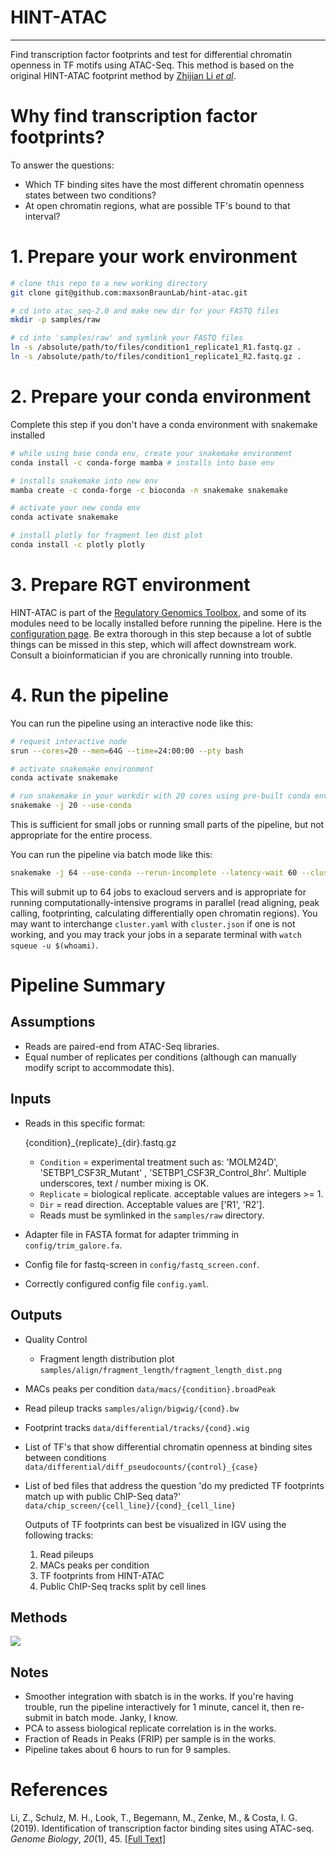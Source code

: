 # HINT-ATAC

---

Find transcription factor footprints and test for differential chromatin openness in TF motifs using ATAC-Seq. This method is based on the original HINT-ATAC footprint method by [Zhijian Li _et al_](https://genomebiology.biomedcentral.com/articles/10.1186/s13059-019-1642-2). 

# Why find transcription factor footprints?

To answer the questions:

* Which TF binding sites have the most different chromatin openness states between two conditions?
* At open chromatin regions, what are possible TF's bound to that interval? 

# 1. Prepare your work environment

```bash
# clone this repo to a new working directory
git clone git@github.com:maxsonBraunLab/hint-atac.git

# cd into atac_seq-2.0 and make new dir for your FASTQ files
mkdir -p samples/raw

# cd into 'samples/raw' and symlink your FASTQ files
ln -s /absolute/path/to/files/condition1_replicate1_R1.fastq.gz .
ln -s /absolute/path/to/files/condition1_replicate1_R2.fastq.gz .
```

# 2. Prepare your conda environment

Complete this step if you don't have a conda environment with snakemake installed

```bash
# while using base conda env, create your snakemake environment
conda install -c conda-forge mamba # installs into base env

# installs snakemake into new env
mamba create -c conda-forge -c bioconda -n snakemake snakemake 

# activate your new conda env
conda activate snakemake

# install plotly for fragment len dist plot
conda install -c plotly plotly
```

# 3. Prepare RGT environment

HINT-ATAC is part of the [Regulatory Genomics Toolbox](http://www.regulatory-genomics.org/hint/introduction/), and some of its modules need to be locally installed before running the pipeline. Here is the [configuration page](https://www.regulatory-genomics.org/rgt/rgt-data-folder/). Be extra thorough in this step because a lot of subtle things can be missed in this step, which will affect downstream work. Consult a bioinformatician if you are chronically running into trouble.

# 4. Run the pipeline

You can run the pipeline using an interactive node like this:

```bash
# request interactive node
srun --cores=20 --mem=64G --time=24:00:00 --pty bash

# activate snakemake environment
conda activate snakemake

# run snakemake in your workdir with 20 cores using pre-built conda envs
snakemake -j 20 --use-conda
```

This is sufficient for small jobs or running small parts of the pipeline, but not appropriate for the entire process. 

You can run the pipeline via batch mode like this:

```bash
snakemake -j 64 --use-conda --rerun-incomplete --latency-wait 60 --cluster-config cluster.yaml --cluster "sbatch -p {cluster.partition} -N {cluster.N}  -t {cluster.t} -J {cluster.J} -c {cluster.c} --mem={cluster.mem}" -s Snakefile
```

This will submit up to 64 jobs to exacloud servers and is appropriate for running computationally-intensive programs in parallel (read aligning, peak calling, footprinting, calculating differentially open chromatin  regions). You may want to interchange `cluster.yaml` with `cluster.json` if one is not working, and you may track your jobs in a separate terminal with `watch squeue -u $(whoami)`.

# Pipeline Summary

## Assumptions

* Reads are paired-end from ATAC-Seq libraries. 
* Equal number of replicates per conditions (although can manually modify script to accommodate this).

## Inputs

- Reads in this specific format: 

  {condition}\_{replicate}_{dir}.fastq.gz

  - `Condition` = experimental treatment such as: 'MOLM24D',  'SETBP1_CSF3R_Mutant' , 'SETBP1_CSF3R_Control_8hr'. Multiple  underscores, text / number mixing is OK.
  - `Replicate` = biological replicate. acceptable values are integers >= 1.
  - `Dir` = read direction. Acceptable values are ['R1', 'R2'].
  - Reads must be symlinked in the `samples/raw` directory.

- Adapter file in FASTA format for adapter trimming in `config/trim_galore.fa`.

- Config file for fastq-screen in `config/fastq_screen.conf`.

- Correctly configured config file `config.yaml`.

## Outputs

- Quality Control

  - Fragment length distribution plot `samples/align/fragment_length/fragment_length_dist.png`

- MACs peaks per condition `data/macs/{condition}.broadPeak`

- Read pileup tracks `samples/align/bigwig/{cond}.bw`

- Footprint tracks `data/differential/tracks/{cond}.wig`

- List of TF's that show differential chromatin openness at binding sites between conditions `data/differential/diff_pseudocounts/{control}_{case}`

- List of bed files that address the question 'do my predicted TF footprints match up with public ChIP-Seq data?' `data/chip_screen/{cell_line}/{cond}_{cell_line}` 

  Outputs of TF footprints can best be visualized in IGV using the following tracks:

  1. Read pileups
  2. MACs peaks per condition
  3. TF footprints from HINT-ATAC
  4. Public ChIP-Seq tracks split by cell lines

## Methods

![](rulegraph.svg)

## Notes

* Smoother integration with sbatch is in the works. If you're having trouble, run the pipeline interactively for 1 minute, cancel it, then re-submit in batch mode. Janky, I know. 
* PCA to assess biological replicate correlation is in the works.
* Fraction of Reads in Peaks (FRIP) per sample is in the works.
* Pipeline takes about 6 hours to run for 9 samples.

# References

Li, Z., Schulz, M. H., Look, T., Begemann, M., Zenke, M., & Costa,  I. G. (2019). Identification of transcription factor binding sites using ATAC-seq. *Genome Biology*, *20*(1), 45. [[Full Text\]](https://genomebiology.biomedcentral.com/articles/10.1186/s13059-019-1642-2)
